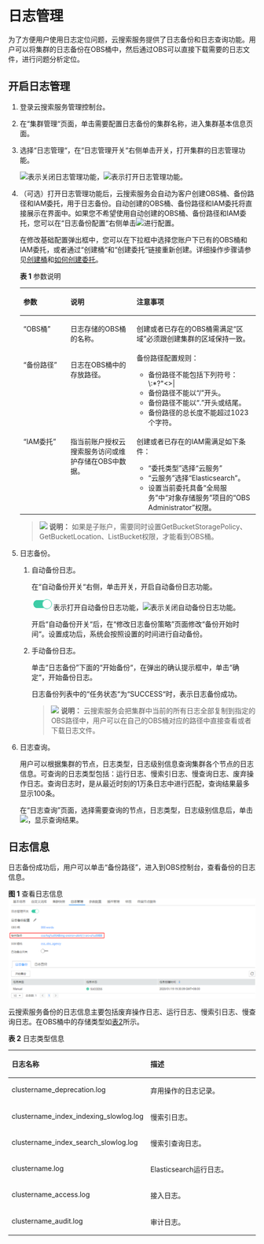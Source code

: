 # 日志管理<a name="css_01_0077"></a>

为了方便用户使用日志定位问题，云搜索服务提供了日志备份和日志查询功能。用户可以将集群的日志备份在OBS桶中，然后通过OBS可以直接下载需要的日志文件，进行问题分析定位。

## 开启日志管理<a name="section3460103108"></a>

1.  登录云搜索服务管理控制台。
2.  在“集群管理“页面，单击需要配置日志备份的集群名称，进入集群基本信息页面。
3.  选择“日志管理“，在“日志管理开关“右侧单击开关，打开集群的日志管理功能。

    ![](figures/icon-close.png)表示关闭日志管理功能，![](figures/icon-open-hws.png)表示打开日志管理功能。

4.  （可选）打开日志管理功能后，云搜索服务会自动为客户创建OBS桶、备份路径和IAM委托，用于日志备份。自动创建的OBS桶、备份路径和IAM委托将直接展示在界面中。如果您不希望使用自动创建的OBS桶、备份路径和IAM委托，您可以在“日志备份配置“右侧单击![](figures/icon-edit.png)进行配置。

    在修改基础配置弹出框中，您可以在下拉框中选择您账户下已有的OBS桶和IAM委托，或者通过“创建桶“和“创建委托“链接重新创建。详细操作步骤请参见[创建桶](https://support.huaweicloud.com/usermanual-obs/zh-cn_topic_0045829088.html)和[如何创建委托](https://support.huaweicloud.com/usermanual-iam/iam_06_0002.html)。

    **表 1**  参数说明

    <a name="table109611127114919"></a>
    <table><thead align="left"><tr id="row595810278493"><th class="cellrowborder" valign="top" width="20%" id="mcps1.2.4.1.1"><p id="p695812714916"><a name="p695812714916"></a><a name="p695812714916"></a>参数</p>
    </th>
    <th class="cellrowborder" valign="top" width="27.98%" id="mcps1.2.4.1.2"><p id="p1395852774918"><a name="p1395852774918"></a><a name="p1395852774918"></a>说明</p>
    </th>
    <th class="cellrowborder" valign="top" width="52.019999999999996%" id="mcps1.2.4.1.3"><p id="p495862734918"><a name="p495862734918"></a><a name="p495862734918"></a>注意事项</p>
    </th>
    </tr>
    </thead>
    <tbody><tr id="row296002719498"><td class="cellrowborder" valign="top" width="20%" headers="mcps1.2.4.1.1 "><p id="p89581827124914"><a name="p89581827124914"></a><a name="p89581827124914"></a><span class="parmname" id="parmname1495882754917"><a name="parmname1495882754917"></a><a name="parmname1495882754917"></a>“OBS桶”</span></p>
    </td>
    <td class="cellrowborder" valign="top" width="27.98%" headers="mcps1.2.4.1.2 "><p id="p795832712491"><a name="p795832712491"></a><a name="p795832712491"></a>日志存储的OBS桶的名称。</p>
    </td>
    <td class="cellrowborder" valign="top" width="52.019999999999996%" headers="mcps1.2.4.1.3 "><p id="p169581927104917"><a name="p169581927104917"></a><a name="p169581927104917"></a>创建或者已存在的OBS桶需满足<span class="parmname" id="parmname99602277494"><a name="parmname99602277494"></a><a name="parmname99602277494"></a>“区域”</span>必须跟创建集群的区域保持一致。</p>
    </td>
    </tr>
    <tr id="row129610425594"><td class="cellrowborder" valign="top" width="20%" headers="mcps1.2.4.1.1 "><p id="p1329944225912"><a name="p1329944225912"></a><a name="p1329944225912"></a><span class="parmname" id="parmname1040885715596"><a name="parmname1040885715596"></a><a name="parmname1040885715596"></a>“备份路径”</span></p>
    </td>
    <td class="cellrowborder" valign="top" width="27.98%" headers="mcps1.2.4.1.2 "><p id="p729913427593"><a name="p729913427593"></a><a name="p729913427593"></a>日志在OBS桶中的存放路径。</p>
    </td>
    <td class="cellrowborder" valign="top" width="52.019999999999996%" headers="mcps1.2.4.1.3 "><div class="p" id="p19607361515"><a name="p19607361515"></a><a name="p19607361515"></a>备份路径配置规则：<a name="ul16496085211"></a><a name="ul16496085211"></a><ul id="ul16496085211"><li>备份路径不能包括下列符号：\:*?"&lt;&gt;|</li><li>备份路径不能以“/”开头。</li><li>备份路径不能以“.”开头或结尾。</li><li>备份路径的总长度不能超过1023个字符。</li></ul>
    </div>
    </td>
    </tr>
    <tr id="row1996112794910"><td class="cellrowborder" valign="top" width="20%" headers="mcps1.2.4.1.1 "><p id="p3960172744913"><a name="p3960172744913"></a><a name="p3960172744913"></a><span class="parmname" id="parmname209609278492"><a name="parmname209609278492"></a><a name="parmname209609278492"></a>“IAM委托”</span></p>
    </td>
    <td class="cellrowborder" valign="top" width="27.98%" headers="mcps1.2.4.1.2 "><p id="p199601727134910"><a name="p199601727134910"></a><a name="p199601727134910"></a>指当前账户授权<span id="text18960152712494"><a name="text18960152712494"></a><a name="text18960152712494"></a>云搜索服务</span>访问或维护存储在OBS中数据。</p>
    </td>
    <td class="cellrowborder" valign="top" width="52.019999999999996%" headers="mcps1.2.4.1.3 "><p id="p15960122764916"><a name="p15960122764916"></a><a name="p15960122764916"></a>创建或者已存在的IAM需满足如下条件：</p>
    <a name="ul29611827194917"></a><a name="ul29611827194917"></a><ul id="ul29611827194917"><li><span class="parmname" id="parmname1296072754913"><a name="parmname1296072754913"></a><a name="parmname1296072754913"></a>“委托类型”</span>选择<span class="parmvalue" id="parmvalue1096092710492"><a name="parmvalue1096092710492"></a><a name="parmvalue1096092710492"></a>“云服务”</span></li><li><span class="parmname" id="parmname7960127184919"><a name="parmname7960127184919"></a><a name="parmname7960127184919"></a>“云服务”</span>选择<span class="parmvalue" id="parmvalue1072313239541"><a name="parmvalue1072313239541"></a><a name="parmvalue1072313239541"></a>“Elasticsearch”</span>。</li><li>设置当前委托具备<span class="parmname" id="parmname940792725414"><a name="parmname940792725414"></a><a name="parmname940792725414"></a>“全局服务”</span>中<span class="parmname" id="parmname195941331135411"><a name="parmname195941331135411"></a><a name="parmname195941331135411"></a>“对象存储服务”</span>项目的<span class="parmname" id="parmname89611927134919"><a name="parmname89611927134919"></a><a name="parmname89611927134919"></a>“OBS Administrator”</span>权限。</li></ul>
    </td>
    </tr>
    </tbody>
    </table>

    >![](public_sys-resources/icon-note.gif) **说明：** 
    >如果是子账户，需要同时设置GetBucketStoragePolicy、GetBucketLocation、ListBucket权限，才能看到OBS桶。

5.  日志备份。
    1.  自动备份日志。

        在“自动备份开关“右侧，单击开关，开启自动备份日志功能。

        ![](figures/icon-open-hws-css.png)表示打开自动备份日志功能，![](figures/icon-close.png)表示关闭自动备份日志功能。

        开启“自动备份开关“后，在“修改日志备份策略”页面修改“备份开始时间“。设置成功后，系统会按照设置的时间进行自动备份。

    1.  手动备份日志。

        单击“日志备份”下面的“开始备份“，在弹出的确认提示框中，单击“确定“，开始备份日志。

        日志备份列表中的“任务状态“为“SUCCESS“时，表示日志备份成功。

        >![](public_sys-resources/icon-note.gif) **说明：** 
        >云搜索服务会把集群中当前的所有日志全部复制到指定的OBS路径中，用户可以在自己的OBS桶对应的路径中直接查看或者下载日志文件。


6.  日志查询。

    用户可以根据集群的节点，日志类型，日志级别信息查询集群各个节点的日志信息。可查询的日志类型包括：运行日志、慢索引日志、慢查询日志、废弃操作日志。查询日志时，是从最近时刻的1万条日志中进行匹配，查询结果最多显示100条。

    在“日志查询”页面，选择需要查询的节点，日志类型，日志级别信息后，单击![](figures/zh-cn_image_0000001080527648.png)，显示查询结果。


## 日志信息<a name="section17987164312211"></a>

日志备份成功后，用户可以单击“备份路径”，进入到OBS控制台，查看备份的日志信息。

**图 1**  查看日志信息<a name="fig692025711342"></a>  
![](figures/查看日志信息.png "查看日志信息")

云搜索服务备份的日志信息主要包括废弃操作日志、运行日志、慢索引日志、慢查询日志。在OBS桶中的存储类型如[表2](#table19918142319532)所示。

**表 2**  日志类型信息

<a name="table19918142319532"></a>
<table><thead align="left"><tr id="row109195233532"><th class="cellrowborder" valign="top" width="37.24%" id="mcps1.2.3.1.1"><p id="p7209435135613"><a name="p7209435135613"></a><a name="p7209435135613"></a>日志名称</p>
</th>
<th class="cellrowborder" valign="top" width="62.760000000000005%" id="mcps1.2.3.1.2"><p id="p152094351566"><a name="p152094351566"></a><a name="p152094351566"></a>描述</p>
</th>
</tr>
</thead>
<tbody><tr id="row29191423115317"><td class="cellrowborder" valign="top" width="37.24%" headers="mcps1.2.3.1.1 "><p id="p168311846155616"><a name="p168311846155616"></a><a name="p168311846155616"></a>clustername_deprecation.log</p>
</td>
<td class="cellrowborder" valign="top" width="62.760000000000005%" headers="mcps1.2.3.1.2 "><p id="p183164616564"><a name="p183164616564"></a><a name="p183164616564"></a>弃用操作的日志记录。</p>
</td>
</tr>
<tr id="row6920142315533"><td class="cellrowborder" valign="top" width="37.24%" headers="mcps1.2.3.1.1 "><p id="p1783164610566"><a name="p1783164610566"></a><a name="p1783164610566"></a>clustername_index_indexing_slowlog.log</p>
</td>
<td class="cellrowborder" valign="top" width="62.760000000000005%" headers="mcps1.2.3.1.2 "><p id="p68314469569"><a name="p68314469569"></a><a name="p68314469569"></a>慢索引日志。</p>
</td>
</tr>
<tr id="row69201232537"><td class="cellrowborder" valign="top" width="37.24%" headers="mcps1.2.3.1.1 "><p id="p1583111468561"><a name="p1583111468561"></a><a name="p1583111468561"></a>clustername_index_search_slowlog.log</p>
</td>
<td class="cellrowborder" valign="top" width="62.760000000000005%" headers="mcps1.2.3.1.2 "><p id="p18831134695612"><a name="p18831134695612"></a><a name="p18831134695612"></a>慢索引查询日志。</p>
</td>
</tr>
<tr id="row209208238530"><td class="cellrowborder" valign="top" width="37.24%" headers="mcps1.2.3.1.1 "><p id="p138311946195614"><a name="p138311946195614"></a><a name="p138311946195614"></a>clustername.log</p>
</td>
<td class="cellrowborder" valign="top" width="62.760000000000005%" headers="mcps1.2.3.1.2 "><p id="p6831846135618"><a name="p6831846135618"></a><a name="p6831846135618"></a>Elasticsearch运行日志。</p>
</td>
</tr>
<tr id="row3546155355912"><td class="cellrowborder" valign="top" width="37.24%" headers="mcps1.2.3.1.1 "><p id="p1547205318595"><a name="p1547205318595"></a><a name="p1547205318595"></a>clustername_access.log</p>
</td>
<td class="cellrowborder" valign="top" width="62.760000000000005%" headers="mcps1.2.3.1.2 "><p id="p854725315913"><a name="p854725315913"></a><a name="p854725315913"></a>接入日志。</p>
</td>
</tr>
<tr id="row17634165625916"><td class="cellrowborder" valign="top" width="37.24%" headers="mcps1.2.3.1.1 "><p id="p14634556115912"><a name="p14634556115912"></a><a name="p14634556115912"></a>clustername_audit.log</p>
</td>
<td class="cellrowborder" valign="top" width="62.760000000000005%" headers="mcps1.2.3.1.2 "><p id="p86341356115915"><a name="p86341356115915"></a><a name="p86341356115915"></a>审计日志。</p>
</td>
</tr>
</tbody>
</table>

